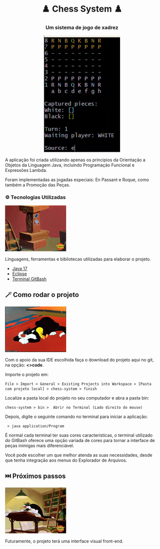 <h1 align="center">♟️ Chess System ♟️ </h1>

<h3 align="center">Um sistema de jogo de xadrez</h3>

<p align="center">
  <img width="250" src="assets/readme/chess-system.gif" />
</p>


A aplicação foi criada utilizando apenas os príncipios da Orientação a Objetos da Linguagem Java, incluindo Programação Funcional e Expressões Lambda.

Foram implementadas as jogadas especiais: En Passant e Roque, como também a Promoção das Peças.


### ⚙️ Tecnologias Utilizadas 

<p align="left">
  <img width="200" src="assets/readme/technologies.gif" />
</p>

Linguagens, ferramentas e bibliotecas utilizadas para elaborar o projeto.

* [Java 17](https://www.oracle.com/java/technologies/javase/jdk17-archive-downloads.htmlo)
* [Eclipse](https://www.eclipse.org/downloads/)
* [Terminal GitBash](https://git-scm.com/downloads)

##  🪄 Como rodar o projeto

<p align="left">
  <img width="200" src="assets/readme/working.gif" />
</p>

Com o apoio da sua IDE escolhida faça o download do projeto aqui no git, na opção: **<>code**.

Importe o projeto em:

```
File > Import > General > Existing Projects into Workspace > [Pasta com projeto local] > chess-system > finish
```

Localize a pasta local do projeto no seu computador e abra a pasta bin:

```
chess-system > bin >  Abrir no Terminal (Lado direito do mouse)
```

Depois, digite o seguinte comando no terminal para iniciar a aplicação:

```
 > java application/Program
```

É normal cada terminal ter suas cores características, o terminal utilizado do GitBash oferece uma opção variada de cores para tornar a interface de peças inimigas mais diferenciável.

Você pode escolher um que melhor atenda as suas necessidades, desde que tenha integração aos menus do Explorador de Arquivos.

## ⏭️ Próximos passos

<p align="left">
  <img width="200" src="assets/readme/planning.gif" />
</p>

Futuramente, o projeto terá uma interface visual front-end.